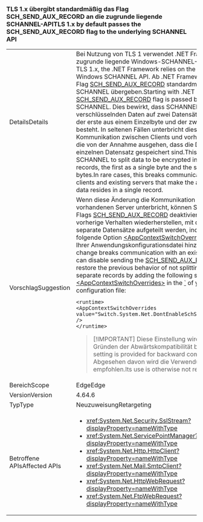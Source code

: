### <a name="tls-1x-by-default-passes-the-schsendauxrecord-flag-to-the-underlying-schannel-api"></a><span data-ttu-id="a5092-101">TLS 1.x übergibt standardmäßig das Flag SCH_SEND_AUX_RECORD an die zugrunde liegende SCHANNEL-API</span><span class="sxs-lookup"><span data-stu-id="a5092-101">TLS 1.x by default passes the SCH_SEND_AUX_RECORD flag to the underlying SCHANNEL API</span></span>

|   |   |
|---|---|
|<span data-ttu-id="a5092-102">Details</span><span class="sxs-lookup"><span data-stu-id="a5092-102">Details</span></span>|<span data-ttu-id="a5092-103">Bei Nutzung von TLS 1 verwendet .NET Framework die zugrunde liegende Windows-SCHANNEL-API.</span><span class="sxs-lookup"><span data-stu-id="a5092-103">When using TLS 1.x, the .NET Framework relies on the underlying Windows SCHANNEL API.</span></span> <span data-ttu-id="a5092-104">Ab .NET Framework 4.6 wird das Flag [SCH_SEND_AUX_RECORD](https://msdn.microsoft.com/library/windows/desktop/aa379810.aspx) standardmäßig an SCHANNEL übergeben.</span><span class="sxs-lookup"><span data-stu-id="a5092-104">Starting with .NET Framework 4.6, the [SCH_SEND_AUX_RECORD](https://msdn.microsoft.com/library/windows/desktop/aa379810.aspx) flag is passed by default to SCHANNEL.</span></span> <span data-ttu-id="a5092-105">Dies bewirkt, dass SCHANNEL die zu verschlüsselnden Daten auf zwei Datensätze aufteilt, wobei der erste aus einem Einzelbyte und der zweite aus <em>n</em> – 1 Bytes besteht. In seltenen Fällen unterbricht dies die Kommunikation zwischen Clients und vorhandenen Servern, die von der Annahme ausgehen, dass die Daten in einem einzelnen Datensatz gespeichert sind.</span><span class="sxs-lookup"><span data-stu-id="a5092-105">This causes SCHANNEL to split data to be encrypted into two separate records, the first as a single byte and the second as <em>n</em>-1 bytes.In rare cases, this breaks communication between clients and existing servers that make the assumption that the data resides in a single record.</span></span>|
|<span data-ttu-id="a5092-106">Vorschlag</span><span class="sxs-lookup"><span data-stu-id="a5092-106">Suggestion</span></span>|<span data-ttu-id="a5092-107">Wenn diese Änderung die Kommunikation mit einem vorhandenen Server unterbricht, können Sie das Senden des Flags [SCH_SEND_AUX_RECORD](https://msdn.microsoft.com/library/windows/desktop/aa379810.aspx) deaktivieren und das vorherige Verhalten wiederherstellen, mit dem Daten nicht in separate Datensätze aufgeteilt werden, indem Sie die folgende Option [\<AppContextSwitchOverrides>](~/docs/framework/configure-apps/file-schema/runtime/appcontextswitchoverrides-element.md) im Element [\`](~/docs/framework/configure-apps/file-schema/runtime/runtime-element.md) Ihrer Anwendungskonfigurationsdatei hinzufügen:</span><span class="sxs-lookup"><span data-stu-id="a5092-107">If this change breaks communication with an existing server, you can disable sending the [SCH_SEND_AUX_RECORD](https://msdn.microsoft.com/library/windows/desktop/aa379810.aspx) flag and restore the previous behavior of not splitting data into separate records by adding the following switch to the [\<AppContextSwitchOverrides>](~/docs/framework/configure-apps/file-schema/runtime/appcontextswitchoverrides-element.md) in the [\`](~/docs/framework/configure-apps/file-schema/runtime/runtime-element.md) of your app configuration file:</span></span><pre><code class="language-xml">&lt;runtime&gt;&#13;&#10;&lt;AppContextSwitchOverrides&#13;&#10;value=&quot;Switch.System.Net.DontEnableSchSendAuxRecord=true&quot; /&gt;&#13;&#10;&lt;/runtime&gt;&#13;&#10;</code></pre> <blockquote> [!IMPORTANT] <span data-ttu-id="a5092-108">Diese Einstellung wird lediglich aus Gründen der Abwärtskompatibilität bereitgestellt.</span><span class="sxs-lookup"><span data-stu-id="a5092-108">This setting is provided for backward compatibility only.</span></span> <span data-ttu-id="a5092-109">Abgesehen davon wird die Verwendung nicht empfohlen.</span><span class="sxs-lookup"><span data-stu-id="a5092-109">Its use is otherwise not recommended.</span></span></blockquote> |
|<span data-ttu-id="a5092-110">Bereich</span><span class="sxs-lookup"><span data-stu-id="a5092-110">Scope</span></span>|<span data-ttu-id="a5092-111">Edge</span><span class="sxs-lookup"><span data-stu-id="a5092-111">Edge</span></span>|
|<span data-ttu-id="a5092-112">Version</span><span class="sxs-lookup"><span data-stu-id="a5092-112">Version</span></span>|<span data-ttu-id="a5092-113">4.6</span><span class="sxs-lookup"><span data-stu-id="a5092-113">4.6</span></span>|
|<span data-ttu-id="a5092-114">Typ</span><span class="sxs-lookup"><span data-stu-id="a5092-114">Type</span></span>|<span data-ttu-id="a5092-115">Neuzuweisung</span><span class="sxs-lookup"><span data-stu-id="a5092-115">Retargeting</span></span>|
|<span data-ttu-id="a5092-116">Betroffene APIs</span><span class="sxs-lookup"><span data-stu-id="a5092-116">Affected APIs</span></span>|<ul><li><xref:System.Net.Security.SslStream?displayProperty=nameWithType></li><li><xref:System.Net.ServicePointManager?displayProperty=nameWithType></li><li><xref:System.Net.Http.HttpClient?displayProperty=nameWithType></li><li><xref:System.Net.Mail.SmtpClient?displayProperty=nameWithType></li><li><xref:System.Net.HttpWebRequest?displayProperty=nameWithType></li><li><xref:System.Net.FtpWebRequest?displayProperty=nameWithType></li></ul>|

